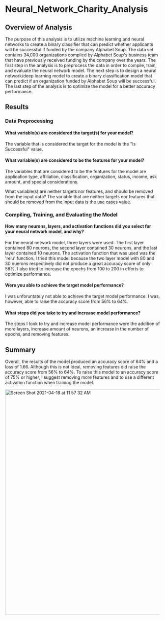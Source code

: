 # Neural_Network_Charity_Analysis

## Overview of Analysis

The purpose of this analysis is to utilize machine learning and neural networks to create a binary classifier that can predict whether applicants will be successful if funded by the company Alphabet Soup. The data set contains 34,000 organizations compiled by Alphabet Soup's business team that have previously received funding by the company over the years. The first step in the analysis is to preprocess the data in order to compile, train, and evaluate the neural network model. The next step is to design a neural network/deep learning model to create a binary classification model that can predict if an organization funded by Alphabet Soup will be successful. The last step of the analysis is to optimize the model for a better accuracy performance. 

## Results

### Data Preprocessing

#### What variable(s) are considered the target(s) for your model?

The variable that is considered the target for the model is the "Is Successful" value. 

#### What variable(s) are considered to be the features for your model?

The variables that are considered to be the features for the model are application type, affiliation, classification, organization, status, income, ask amount, and special considerations.

What variable(s) are neither targets nor features, and should be removed from the input data?
The variable that are neither targets nor features that should be removed from the input data is the use cases value. 

### Compiling, Training, and Evaluating the Model

#### How many neurons, layers, and activation functions did you select for your neural network model, and why?

For the neural network model, three layers were used. The first layer contained 80 neurons, the second layer contained 30 neurons, and the last layer contained 10 neurons. The activation function that was used was the 'relu' function. I tried this model because the two layer model with 80 and 30 nuerons respectively did not produce a great accuracy score of only 56%. I also tried to increase the epochs from 100 to 200 in efforts to optimize performance. 

#### Were you able to achieve the target model performance?

I was unforuntately not able to achieve the target model performance. I was, however, able to raise the accuracy score from 56% to 64%. 

#### What steps did you take to try and increase model performance?

The steps I took to try and increase model performance were the addition of more layers, increase amount of neurons, an increase in the number of epochs, and removing features. 

## Summary

Overall, the results of the model produced an accuracy score of 64% and a loss of 1.66. Although this is not ideal, removing features did raise the accuracy score from 56% to 64%. To raise this model to an accuracy score of 75% or higher, I suggest removing more features and to use a different activation function when training the model. 

<img width="731" alt="Screen Shot 2021-04-18 at 11 57 32 AM" src="https://user-images.githubusercontent.com/74932178/115152050-8c2ada80-a03d-11eb-8128-bba8f5408a46.png">




